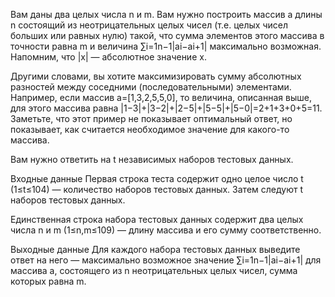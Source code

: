 Вам даны два целых числа n и m. Вам нужно построить массив a длины n состоящий из неотрицательных целых чисел (т.е. целых чисел больших или равных нулю) такой, что сумма элементов этого массива в точности равна m и величина ∑i=1n−1|ai−ai+1| максимально возможная. Напомним, что |x| — абсолютное значение x.

Другими словами, вы хотите максимизировать сумму абсолютных разностей между соседними (последовательными) элементами. Например, если массив a=[1,3,2,5,5,0], то величина, описанная выше, для этого массива равна |1−3|+|3−2|+|2−5|+|5−5|+|5−0|=2+1+3+0+5=11. Заметьте, что этот пример не показывает оптимальный ответ, но показывает, как считается необходимое значение для какого-то массива.

Вам нужно ответить на t независимых наборов тестовых данных.

Входные данные
Первая строка теста содержит одно целое число t (1≤t≤104) — количество наборов тестовых данных. Затем следуют t наборов тестовых данных.

Единственная строка набора тестовых данных содержит два целых числа n и m (1≤n,m≤109) — длину массива и его сумму соответственно.

Выходные данные
Для каждого набора тестовых данных выведите ответ на него — максимально возможное значение ∑i=1n−1|ai−ai+1| для массива a, состоящего из n неотрицательных целых чисел, сумма которых равна m.